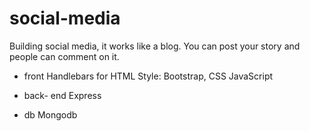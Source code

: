 # social-media
Building  social media, it works like a blog. You can post your story and people can comment on it. 

- front
Handlebars for HTML
Style: Bootstrap, CSS
JavaScript

- back- end
Express

- db
Mongodb
